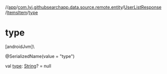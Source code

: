 //[app](../../../../index.md)/[com.lyj.githubsearchapp.data.source.remote.entity](../../index.md)/[UserListResponse](../index.md)/[ItemsItem](index.md)/[type](type.md)

# type

[androidJvm]\

@SerializedName(value = "type")

val [type](type.md): [String](https://kotlinlang.org/api/latest/jvm/stdlib/kotlin/-string/index.html)? = null

